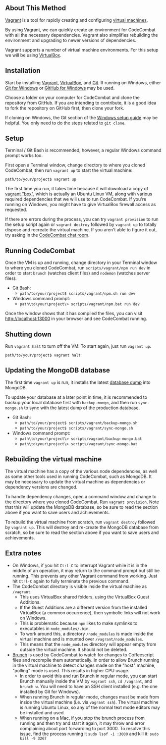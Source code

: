 ## About This Method

[Vagrant](https://www.vagrantup.com) is a tool for rapidly creating and configuring [virtual machines](http://en.wikipedia.org/wiki/Virtual_machine).

By using Vagrant, we can quickly create an environment for CodeCombat with all the necessary dependencies. Vagrant also simplifies rebuilding the environment and upgrading to newer versions of dependencies.

Vagrant supports a number of virtual machine environments. For this setup we will be using [VirtualBox](https://www.virtualbox.org/).

## Installation

Start by installing [Vagrant](https://www.vagrantup.com), [VirtualBox](https://www.virtualbox.org/), and [Git](http://git-scm.com/). If running on Windows, either [Git for Windows](https://git-scm.com/download/win) or [GitHub for Windows](https://windows.github.com/) may be used.

Choose a folder on your computer for CodeCombat and clone the repository from GitHub. If you are intending to contribute, it is a good idea to fork the repository on GitHub first, then clone your fork. 

If cloning on Windows, the Git section of the [Windows setup guide](https://github.com/codecombat/codecombat/wiki/Dev-Setup:-Windows#repository-setup) may be helpful. You only need to do the steps related to `git clone`.

## Setup

Terminal / Git Bash is recommended, however, a regular Windows command prompt works too.

First open a Terminal window, change directory to where you cloned CodeCombat, then run `vagrant up` to start the virtual machine: 

`path/to/your/project$ vagrant up`

The first time you run, it takes time because it will download a copy of [vagrant "box"](https://www.vagrantup.com/docs/boxes.html), which is actually an Ubuntu Linux VM, along with various required dependencies that we will use to run CodeCombat. If you're running on Windows, you might have to give VirtualBox firewall access as requested.

If there are errors during the process, you can try `vagrant provision` to run the setup script again or `vagrant destroy` followed by `vagrant up` to totally dispose and recreate the virtual machine. If you aren't able to figure it out, try asking in the [CodeCombat chat room](https://www.hipchat.com/gkaufqwnj).

## Running CodeCombat

Once the VM is up and running, change directory in your Terminal window to where you cloned CodeCombat, run `scripts/vagrant/npm run dev` in order to start `brunch` (watches client files) and `nodemon` (watches server files):

* Git Bash:
  * `path/to/your/project$ scripts/vagrant/npm.sh run dev` 
* Windows command prompt:
  * `path\to\your\project\> scripts/vagrant/npm.bat run dev`

Once the window shows that it has compiled the files, you can visit [http://localhost:13000](http://localhost:13000) in your browser and see CodeCombat running.

## Shutting down

Run `vagrant halt` to turn off the VM. To start again, just run `vagrant up`.

`path/to/your/project$ vagrant halt`

## Updating the MongoDB database

The first time `vagrant up` is run, it installs the latest [database dump](http://analytics.codecombat.com:8080/dump.tar.gz) into MongoDB.

To update your database at a later point in time, it is recommended to backup your local database first with `backup-mongo`, and then run `sync-mongo.sh` to sync with the latest dump of the production database.

* Git Bash:
  * `path/to/your/project$ scripts/vagrant/backup-mongo.sh` 
  * `path/to/your/project$ scripts/vagrant/sync-mongo.sh` 
* Windows command prompt:
  * `path\to\your\project\> scripts/vagrant/backup-mongo.bat`
  * `path\to\your\project\> scripts/vagrant/sync-mongo.bat`

## Rebuilding the virtual machine

The virtual machine has a copy of the various node dependencies, as well as some other tools used in running CodeCombat, such as MongoDB. It may be necessary to update the virtual machine as dependencies or dependency versions are changed.

To handle dependency changes, open a command window and change to the directory where you cloned CodeCombat. Run `vagrant provision`. Note that this will update the MongoDB database, so be sure to read the section above if you want to save users and achievements.

To rebuild the virtual machine from scratch, run `vagrant destroy` followed by `vagrant up`. This will destroy and re-create the MongoDB database from scratch, so be sure to read the section above if you want to save users and achievements.

## Extra notes

* On Windows, if you hit `Ctrl-C` to interrupt Vagrant while it is in the middle of an operation, it may return to the command prompt but still be running. This prevents any other Vagrant command from working. Just hit `Ctrl-C` again to fully terminate the previous command.
* The CodeCombat directory is visible inside the virtual machine as `/vagrant`. 
  * This uses VirtualBox shared folders, using the VirtualBox Guest Additions. 
  * If the Guest Additions are a different version from the installed VirtualBox (a common occurrence), then symbolic links will not work on Windows. 
  * This is problematic because `npm` likes to make symlinks to executables in `node_modules/.bin`. 
  * To work around this, a directory `/node_modules` is made inside the virtual machine and is mounted over  `/vagrant/node_modules`.
  * This means that the `node_modules` directory will appear empty from outside the virtual machine. It should not be deleted.
* [Brunch](http://brunch.io/) is used by CodeCombat to watch for changes to Coffeescript files and recompile them automatically. In order to allow Brunch running in the virtual machine to detect changes made on the "host" machine, "polling" mode is used. This results in higher CPU usage.
  * In order to avoid this and run Brunch in regular mode, you can start Brunch manually inside the VM by `vagrant ssh`, `cd /vagrant`, and `brunch w`. You will need to have an SSH client installed (e.g. the one installed by Git for Windows).
  * When running Brunch in regular mode, changes must be made from inside the virtual machine (i.e. via `vagrant ssh`). The virtual machine is running Ubuntu Linux, so any of the normal text mode editors may be installed and used.
  * When running on a Mac, if you stop the brunch process from running and then try and start it again, it may throw and error complaining about port forwarding to port 3000. To resolve this issue, find the process running it ``sudo lsof -i :3000`` and kill it: ``sudo kill -9 3267``